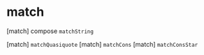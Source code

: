 # match

[match] compose `matchString`

[match] `matchQuasiquote`
[match] `matchCons`
[match] `matchConsStar`
